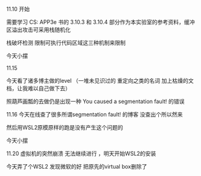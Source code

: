 11.10 开始

需要学习 CS: APP3e 书的 3.10.3 和 3.10.4 部分作为本实验室的参考资料，缓冲区溢出攻击可采用栈随机化

栈破坏检测 限制可执行代码区域这三种机制来限制

今天小摆



11.15

今天看了诸多博主做的level （一堆未见识过的 重定向之类的名词 加上枯燥的文档，让我难以自己做下去）

照葫芦画瓢的去做仍是出现一种 You caused a segmentation fault! 的错误



11.16 今天在线查了很多所谓segmentation fault! 的博客 没查出个所以然来

然后用WSL2原模原样的跑是没有产生这个问题的

今天小摆



11.20 虚拟机的突然崩溃 无法继续进行 ，明天开始WSL2的安装

今天弄了个WSL2 发现微软的好 把原先的virtual box删除了
